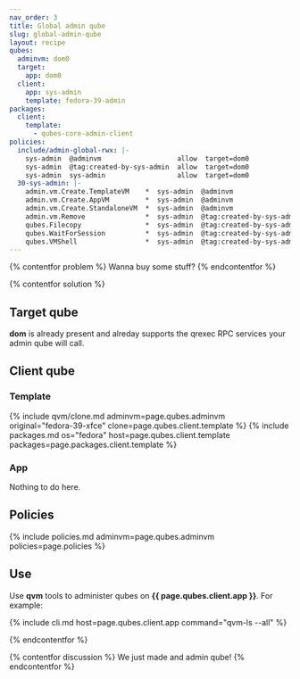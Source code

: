```yaml
---
nav_order: 3
title: Global admin qube
slug: global-admin-qube
layout: recipe
qubes:
  adminvm: dom0
  target:
    app: dom0
  client:
    app: sys-admin
    template: fedora-39-admin
packages:
  client:
    template:
      - qubes-core-admin-client
policies:
  include/admin-global-rwx: |-
    sys-admin  @adminvm                   allow  target=dom0
    sys-admin  @tag:created-by-sys-admin  allow  target=dom0
    sys-admin  sys-admin                  allow  target=dom0
  30-sys-admin: |-
    admin.vm.Create.TemplateVM    *  sys-admin  @adminvm                   allow  target=dom0
    admin.vm.Create.AppVM         *  sys-admin  @adminvm                   allow  target=dom0
    admin.vm.Create.StandaloneVM  *  sys-admin  @adminvm                   allow  target=dom0
    admin.vm.Remove               *  sys-admin  @tag:created-by-sys-admin  allow  target=dom0
    qubes.Filecopy                *  sys-admin  @tag:created-by-sys-admin  allow
    qubes.WaitForSession          *  sys-admin  @tag:created-by-sys-admin  allow
    qubes.VMShell                 *  sys-admin  @tag:created-by-sys-admin  allow
---
```


{% contentfor problem %}
Wanna buy some stuff?
{% endcontentfor %}

{% contentfor solution %}

## Target qube

**dom** is already present and alreday supports the qrexec RPC services your admin qube will call.

## Client qube

### Template

{% include qvm/clone.md adminvm=page.qubes.adminvm original="fedora-39-xfce" clone=page.qubes.client.template %}
{% include packages.md os="fedora" host=page.qubes.client.template packages=page.packages.client.template %}

### App

Nothing to do here.

## Policies

{% include policies.md adminvm=page.qubes.adminvm policies=page.policies %}

## Use 

Use **qvm** tools to administer qubes on **{{ page.qubes.client.app }}**. For example:

{% include cli.md host=page.qubes.client.app command="qvm-ls --all" %}

{% endcontentfor %}

{% contentfor discussion %}
We just made and admin qube!
{% endcontentfor %}
